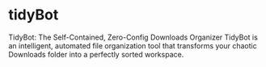 # tidyBot
TidyBot: The Self-Contained, Zero-Config Downloads Organizer  TidyBot is an intelligent, automated file organization tool that transforms your chaotic Downloads folder into a perfectly sorted workspace.
